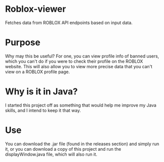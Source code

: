 # Roblox-viewer
Fetches data from ROBLOX API endpoints based on input data.

# Purpose
Why may this be useful?
For one, you can view profile info of banned users, which you can't do if you were to check their profile on the ROBLOX website.
This will also allow you to view more precise data that you can't view on a ROBLOX profile page.

# Why is it in Java?
I started this project off as something that would help me improve my Java skills, and I intend to keep it that way.

# Use
You can download the .jar file (found in the releases section) and simply run it, or you can download a copy of this project and run the displayWindow.java file, which will also run it.
